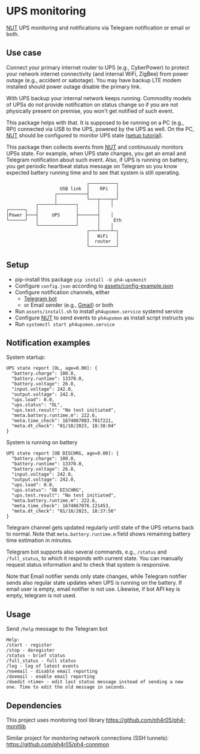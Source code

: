 # UPS monitoring

[NUT] UPS monitoring and notifications via Telegram notification or email or both.

## Use case
Connect your primary internet router to UPS (e.g., CyberPower) to protect your network internet connectivity (and internal WiFi, ZigBee) from power outage (e.g., accident or sabotage). You may have backup LTE modem installed should power outage disable the primary link.

With UPS backup your internal network keeps running. Commodity models of UPSs do not provide notification on status change so if you are not physically present on premise, you won't get notified of such event.

This package helps with that. It is supposed to be running on a PC (e.g., RPi) connected via USB to the UPS, powered by the UPS as well.
On the PC, [NUT] should be configured to monitor UPS state ([setup tutorial](https://www.howtoraspberry.com/2020/11/how-to-monitor-ups-with-raspberry-pi/)).

This package then collects events from [NUT] and continuously monitors UPSs state. For example, when UPS state changes, you get an email and Telegram notification about such event. Also, if UPS is running on battery, you get periodic heartbeat status message on Telegram so you know expected battery running time and to see that system is still operating.

```
                              ┌──────────┐
                    USB link  │    RPi   │
                  ┌───────────┤          │
                  │           └───┬────┬─┘
           ┌──────┴───────┐       │    │
┌──────┐   │              │       │
│Power ├───┤     UPS      ├───────┤    │
└──────┘   │              │       │     Eth
           └──────────────┘       │    │
                              ┌───┴────┴─┐
                              │   WiFi   │
                              │  router  │
                              └──────────┘
```

## Setup

- pip-install this package `pip install -U ph4-upsmonit`
- Configure `config.json` according to [assets/config-example.json](assets/config-example.json)
- Configure notification channels, either 
  - [Telegram bot](https://www.teleme.io/articles/create_your_own_telegram_bot?hl=en) 
  - or Email sender (e.g., [Gmail](https://www.lifewire.com/get-a-password-to-access-gmail-by-pop-imap-2-1171882)) or both
- Run `assets/install.sh` to install `ph4upsmon.service` systemd service
- Configure [NUT] to send events to `ph4upsmon` as install script instructs you
- Run `systemctl start ph4upsmon.service`

## Notification examples

System startup:

```
UPS state report [OL, age=0.00]: {
  "battery.charge": 100.0,
  "battery.runtime": 13370.0,
  "battery.voltage": 26.8,
  "input.voltage": 242.0,
  "output.voltage": 242.0,
  "ups.load": 0.0,
  "ups.status": "OL",
  "ups.test.result": "No test initiated",
  "meta.battery.runtime.m": 222.6,
  "meta.time_check": 1674067083.7017221,
  "meta.dt_check": "01/18/2023, 18:38:04"
}
```

System is running on battery

```
UPS state report [OB DISCHRG, age=0.00]: {
  "battery.charge": 100.0,
  "battery.runtime": 13370.0,
  "battery.voltage": 26.8,
  "input.voltage": 242.0,
  "output.voltage": 242.0,
  "ups.load": 0.0,
  "ups.status": "OB DISCHRG",
  "ups.test.result": "No test initiated",
  "meta.battery.runtime.m": 222.6,
  "meta.time_check": 1674067076.121453,
  "meta.dt_check": "01/18/2023, 18:37:56"
}
```

Telegram channel gets updated regularly until state of the UPS returns back to normal. Note that `meta.battery.runtime.m` field shows remaining battery time estimation in minutes.

Telegram bot supports also several commands, e.g., `/status` and `/full_status`, to which it responds with current state. You can manually request status information and to check that system is responsive.

Note that Email notifier sends only state changes, while Telegram notifier sends also regular state updates when UPS is running on the battery.
If email user is empty, email notifier is not use. Likewise, if bot API key is empty, telegram is not used.

## Usage

Send `/help` message to the Telegram bot

```
Help: 
/start - register
/stop - deregister
/status - brief status
/full_status - full status
/log - log of latest events
/noemail - disable email reporting
/doemail - enable email reporting
/doedit <time> - edit last status message instead of sending a new one. Time to edit the old message in seconds.
```

## Dependencies
This project uses monitoring tool library https://github.com/ph4r05/ph4-monitlib

Similar project for monitoring network connections (SSH tunnels): https://github.com/ph4r05/ph4-connmon

[NUT]: https://networkupstools.org

